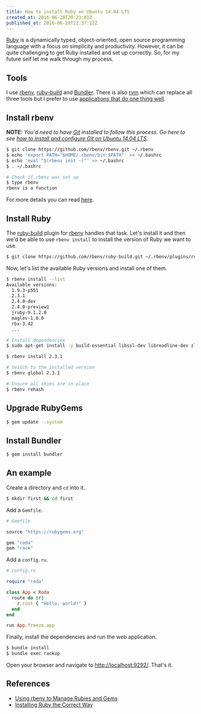 ```yaml
---
title: How to install Ruby on Ubuntu 14.04 LTS
created_at: 2016-06-28T20:23:01Z
published_at: 2016-06-28T22:37:22Z
---
```


[Ruby](https://www.ruby-lang.org) is a dynamically typed, object-oriented, open
source programming language with a focus on simplicity and productivity.
However, it can be quite challenging to get Ruby installed and set up correctly.
So, for my future self let me walk through my process.

## Tools

I use [rbenv](https://github.com/rbenv/rbenv),
[ruby-build](https://github.com/rbenv/ruby-build) and
[Bundler](http://bundler.io/). There is also [rvm](http://rvm.io/) which can
replace all three tools but I prefer to use [applications that do one thing well](https://www.amazon.com/UNIX-Philosophy-Mike-Gancarz-ebook/dp/B002OL2G4G).

## Install rbenv

**NOTE:** *You'd need to have [Git](https://git-scm.com/) installed to follow
this process. Go here to see [how to install and configure Git on Ubuntu 14.04 LTS](/blog/how-to-install-and-configure-git-on-ubuntu-1404-lts).*

```bash
$ git clone https://github.com/rbenv/rbenv.git ~/.rbenv
$ echo 'export PATH="$HOME/.rbenv/bin:$PATH"' >> ~/.bashrc
$ echo 'eval "$(rbenv init -)"' >> ~/.bashrc
$ . ~/.bashrc

# Check if rbenv was set up
$ type rbenv
rbenv is a function
```

For more details you can read [here](https://github.com/rbenv/rbenv#basic-github-checkout).

## Install Ruby

The [ruby-build](https://github.com/rbenv/ruby-build) plugin for
[rbenv](https://github.com/rbenv/rbenv) handles that task. Let's install it and
then we'd be able to use `rbenv install` to install the version of Ruby we want
to use.

```bash
$ git clone https://github.com/rbenv/ruby-build.git ~/.rbenv/plugins/ruby-build
```

Now, let's list the available Ruby versions and install one of them.

```bash
$ rbenv install --list
Available versions:
  1.9.3-p551
  2.3.1
  2.4.0-dev
  2.4.0-preview1
  jruby-9.1.2.0
  maglev-1.0.0
  rbx-3.42
  ...

# Install dependencies
$ sudo apt-get install -y build-essential libssl-dev libreadline-dev zlib1g-dev

$ rbenv install 2.3.1

# Switch to the installed version
$ rbenv global 2.3.1

# Ensure all shims are in-place
$ rbenv rehash
```

## Upgrade RubyGems

```bash
$ gem update --system
```

## Install Bundler

```bash
$ gem install bundler
```

## An example

Create a directory and `cd` into it.

```bash
$ mkdir first && cd first
```

Add a `Gemfile`.

```rb
# Gemfile

source "https://rubygems.org"

gem "roda"
gem "rack"
```

Add a `config.ru`.

```rb
# config.ru

require "roda"

class App < Roda
  route do |r|
    r.root { "Hello, world!" }
  end
end

run App.freeze.app
```

Finally, install the dependencies and run the web application.

```bash
$ bundle install
$ bundle exec rackup
```

Open your browser and navigate to [http://localhost:9292/](http://localhost:9292/). That's it.

## References

- [Using rbenv to Manage Rubies and Gems](https://robots.thoughtbot.com/using-rbenv-to-manage-rubies-and-gems)
- [Installing Ruby the Correct Way](https://cbednarski.com/articles/installing-ruby/)
